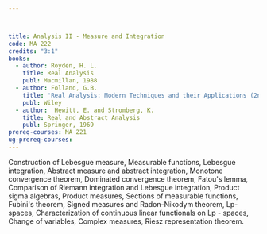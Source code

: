 ```yaml
---



title: Analysis II - Measure and Integration
code: MA 222
credits: "3:1"
books:
  - author: Royden, H. L.
    title: Real Analysis
    publ: Macmillan, 1988
  - author: Folland, G.B.
    title: 'Real Analysis: Modern Techniques and their Applications (2nd Ed.)'
    publ: Wiley
  - author:  Hewitt, E. and Stromberg, K.     
    title: Real and Abstract Analysis
    publ: Springer, 1969
prereq-courses: MA 221
ug-prereq-courses: 
---
```




Construction of Lebesgue measure, Measurable functions, Lebesgue integration,
Abstract measure and abstract integration, Monotone convergence theorem,
Dominated convergence theorem, Fatou's lemma, Comparison of Riemann integration
and Lebesgue integration, Product sigma algebras, Product measures, Sections of
measurable functions, Fubini's theorem, Signed measures and Radon-Nikodym
theorem, Lp-spaces, Characterization of continuous linear functionals on Lp -
spaces, Change of variables, Complex measures, Riesz representation theorem.
 
